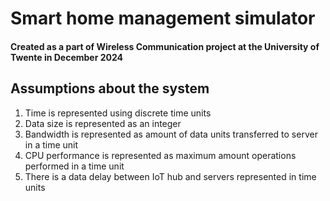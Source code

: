 # Smart home management simulator

#### Created as a part of Wireless Communication project at the University of Twente in December 2024

## Assumptions about the system

1. Time is represented using discrete time units
2. Data size is represented as an integer
3. Bandwidth is represented as amount of data units transferred to server in a time unit
4. CPU performance is represented as maximum amount operations performed in a time unit
5. There is a data delay between IoT hub and servers represented in time units